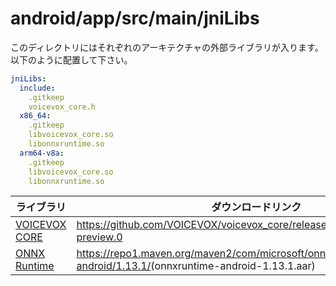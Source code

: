 # android/app/src/main/jniLibs

このディレクトリにはそれぞれのアーキテクチャの外部ライブラリが入ります。
以下のように配置して下さい。

```yml
jniLibs:
  include:
    .gitkeep
    voicevox_core.h
  x86_64:
    .gitkeep
    libvoicevox_core.so
    libonnxruntime.so
  arm64-v8a:
    .gitkeep
    libvoicevox_core.so
    libonnxruntime.so
```

| ライブラリ                                                 | ダウンロードリンク                                                                                                     |
|------------------------------------------------------------|------------------------------------------------------------------------------------------------------------------------|
| [VOICEVOX CORE](https://github.com/voicevox/voicevox_core) | <https://github.com/VOICEVOX/voicevox_core/releases/tag/0.15.0-preview.0>                                              |
| [ONNX Runtime](https://onnxruntime.ai)                     | <https://repo1.maven.org/maven2/com/microsoft/onnxruntime/onnxruntime-android/1.13.1/>(onnxruntime-android-1.13.1.aar) |
